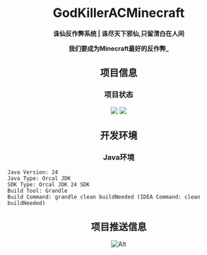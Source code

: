 <div id="File" align="center">
  <div id="Head">
    <h1>GodKillerACMinecraft</h1>
    <p></p><b>诛仙反作弊系统 | 诛尽天下邪仙,只留清白在人间</b></p>
    <p></p><b>我们要成为Minecraft最好的反作弊_</b></p>
  </div>
  
  ## 项目信息
  ### 项目状态

  <div id="StatueBadge" align="center">
    <img src="https://img.shields.io/badge/dynamic/json?url=https://raw.githubusercontent.com/Dragon-Minecraft-Softwares/.github/refs/heads/main/projectstatue.json&query=%24.GCACMC.version&logo=gitextensions&logoColor=rgb(0%2C%20255%2C%20242)&label=Version&labelColor=rgba(200%2C%20255%2C%200%2C%200.4)&color=rgba(255%2C%20242%2C%200%2C%200.25)">
    <img src="https://img.shields.io/badge/dynamic/json?url=https://raw.githubusercontent.com/Dragon-Minecraft-Softwares/.github/refs/heads/main/projectstatue.json&query=%24.GCACMC.projectstatue&logo=statuspage&logoColor=rgb(255%2C%20242%2C%200)&label=Statue&labelColor=rgba(255%2C%20242%2C%200%2C%200.4)&color=rgba(68%2C%20255%2C%200%2C%200.25)">
  </div>
  
  ## 开发环境
  ### Java环境
  
  <div align="left">
    
    Java Version: 24
    Java Type: Orcal JDK
    SDK Type: Orcal JDK 24 SDK
    Build Tool: Grandle
    Build Command: grandle clean buildNeeded (IDEA Command: clean buildNeeded)

  </div>
  
  ## 项目推送信息
  ![Alt](https://repobeats.axiom.co/api/embed/c5654148ccd5e34977062977301e7a566e8e169a.svg "项目状态,去repobeats.axiom.co给自己搞一个")
</div>

